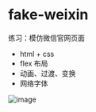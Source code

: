 # fake-weixin

练习：模仿微信官网页面

- html + css
- flex 布局
- 动画、过渡、变换
- 网络字体

![image](https://github.com/user-attachments/assets/de7ece12-f4a1-4332-a097-eaf9e0af65ae)
